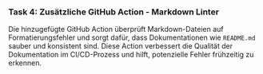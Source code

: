 ### Task 4: Zusätzliche GitHub Action - Markdown Linter

Die hinzugefügte GitHub Action überprüft Markdown-Dateien auf Formatierungsfehler und sorgt dafür, dass Dokumentationen wie `README.md` sauber und konsistent sind. Diese Action verbessert die Qualität der Dokumentation im CI/CD-Prozess und hilft, potenzielle Fehler frühzeitig zu erkennen.
